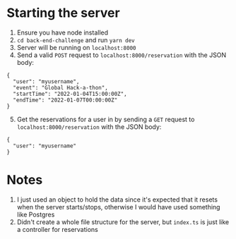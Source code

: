 # Starting the server
1. Ensure you have node installed
2. `cd back-end-challenge` and run `yarn dev`
3. Server will be running on `localhost:8000`
4. Send a valid `POST` request to `localhost:8000/reservation` with the JSON body:

```
{
  "user": "myusername",
  "event": "Global Hack-a-thon",
  "startTime": "2022-01-04T15:00:00Z",
  "endTime": "2022-01-07T00:00:00Z"
}
```

5. Get the reservations for a user in by sending a `GET` request to `localhost:8000/reservation` with the JSON body:
```
{
  "user": "myusername"
}
```

# Notes
1. I just used an object to hold the data since it's expected that it resets when the server starts/stops, otherwise I would have used something like Postgres
2. Didn't create a whole file structure for the server, but `index.ts` is just like a controller for reservations
